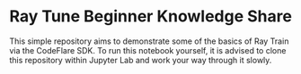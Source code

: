 # Ray Tune Beginner Knowledge Share

This simple repository aims to demonstrate some of the basics of Ray Train via the CodeFlare SDK.
To run this notebook yourself, it is advised to clone this repository within Jupyter Lab and work your way through it slowly.